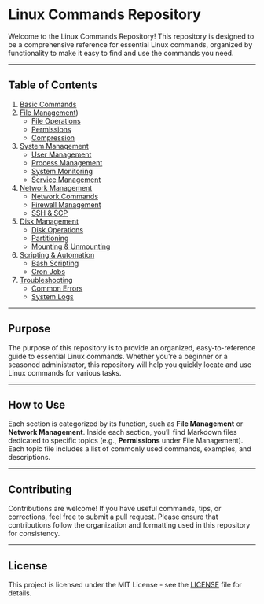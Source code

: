 # Linux Commands Repository

Welcome to the Linux Commands Repository! This repository is designed to be a comprehensive reference for essential Linux commands, organized by functionality to make it easy to find and use the commands you need.

---

## Table of Contents

1. [Basic Commands](./basic_commands.md)
2. [File Management](https://github.com/Rootcipher8112/rootcipher8112/tree/main/Linux%20Commands/File%20Management))
   - [File Operations](https://github.com/Rootcipher8112/rootcipher8112/tree/main/Linux%20Commands/File%20Management/file_operations.md)
   - [Permissions](https://github.com/Rootcipher8112/rootcipher8112/tree/main/Linux%20Commands/File%20Management/permissions.md)
   - [Compression](https://github.com/Rootcipher8112/rootcipher8112/tree/main/Linux%20Commands/File%20Management/compression.md)
3. [System Management](https://github.com/Rootcipher8112/rootcipher8112/tree/main/Linux%20Commands/System%20Management)
   - [User Management](https://github.com/Rootcipher8112/rootcipher8112/tree/main/Linux%20Commands/System%20Management/user_management.md)
   - [Process Management](https://github.com/Rootcipher8112/rootcipher8112/tree/main/Linux%20Commands/System%20Management/process_management.md)
   - [System Monitoring](https://github.com/Rootcipher8112/rootcipher8112/tree/main/Linux%20Commands/System%20Management/system_monitoring.md)
   - [Service Management](https://github.com/Rootcipher8112/rootcipher8112/tree/main/Linux%20Commands/System%20Management/service_management.md)
4. [Network Management](https://github.com/Rootcipher8112/rootcipher8112/tree/main/Linux%20Commands/Network%20Management)
   - [Network Commands](https://github.com/Rootcipher8112/rootcipher8112/tree/main/Linux%20Commands/Network%20Management/network_commands.md)
   - [Firewall Management](https://github.com/Rootcipher8112/rootcipher8112/tree/main/Linux%20Commands/Network%20Management/firewall_management.md)
   - [SSH & SCP](https://github.com/Rootcipher8112/rootcipher8112/tree/main/Linux%20Commands/Network%20Management/ssh_scp.md)
5. [Disk Management](./disk_management)
   - [Disk Operations](./disk_management/disk_operations.md)
   - [Partitioning](./disk_management/partitioning.md)
   - [Mounting & Unmounting](./disk_management/mounting_unmounting.md)
6. [Scripting & Automation](./scripting_automation)
   - [Bash Scripting](./scripting_automation/bash_scripting.md)
   - [Cron Jobs](./scripting_automation/cron_jobs.md)
7. [Troubleshooting](./troubleshooting)
   - [Common Errors](./troubleshooting/common_errors.md)
   - [System Logs](./troubleshooting/system_logs.md)

---

## Purpose

The purpose of this repository is to provide an organized, easy-to-reference guide to essential Linux commands. Whether you're a beginner or a seasoned administrator, this repository will help you quickly locate and use Linux commands for various tasks.

---

## How to Use

Each section is categorized by its function, such as **File Management** or **Network Management**. Inside each section, you’ll find Markdown files dedicated to specific topics (e.g., **Permissions** under File Management). Each topic file includes a list of commonly used commands, examples, and descriptions.

---

## Contributing

Contributions are welcome! If you have useful commands, tips, or corrections, feel free to submit a pull request. Please ensure that contributions follow the organization and formatting used in this repository for consistency.

---

## License

This project is licensed under the MIT License - see the [LICENSE](LICENSE) file for details.

